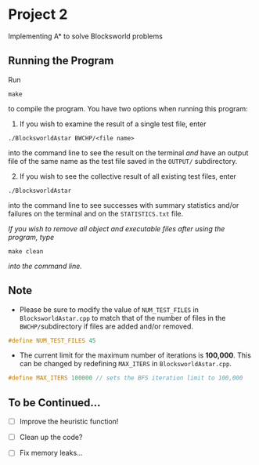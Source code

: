 # Project 2

Implementing A* to solve Blocksworld problems

## Running the Program

Run

```
make
```

to compile the program. You have two options when running this program:


1. If you wish to examine the result of a single test file, enter

```
./BlocksworldAstar BWCHP/<file name>
```

into the command line to see the result on the terminal *and* have an output file of the same name as the test file saved in the `OUTPUT/` subdirectory.


2. If you wish to see the collective result of all existing test files, enter

```
./BlocksworldAstar
```

into the command line to see successes with summary statistics and/or failures on the terminal and on the `STATISTICS.txt` file.


*If you wish to remove all object and executable files after using the program, type*

```
make clean
```

*into the command line.*

## Note

* Please be sure to modify the value of `NUM_TEST_FILES` in `BlocksworldAstar.cpp` to match that of the number of files in the `BWCHP/`subdirectory if files are added and/or removed.

```cpp
#define NUM_TEST_FILES 45
```

* The current limit for the maximum number of iterations is **100,000**. This can be changed by redefining `MAX_ITERS` in `BlocksworldAstar.cpp`.

```cpp
#define MAX_ITERS 100000 // sets the BFS iteration limit to 100,000
```

## To be Continued...

- [ ] Improve the heuristic function!

- [ ] Clean up the code?

- [ ] Fix memory leaks...